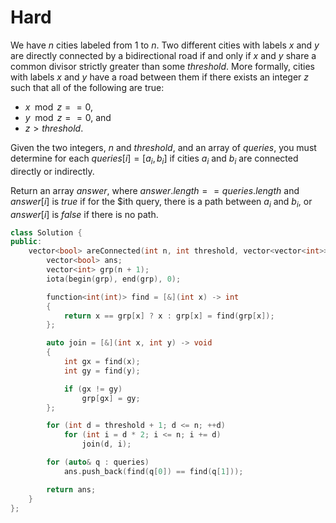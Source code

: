 # Hard

We have $n$ cities labeled from $1$ to $n$. Two different cities with labels $x$ and $y$ are directly connected by a bidirectional road if and only if $x$ and $y$ share a common divisor strictly greater than some $threshold$. More formally, cities with labels $x$ and $y$ have a road between them if there exists an integer $z$ such that all of the following are true:

- $x \mod z == 0$,
- $y \mod z == 0$, and
- $z > threshold$.

Given the two integers, $n$ and $threshold$, and an array of $queries$, you must determine for each $queries[i] = [a_i, b_i]$ if cities $a_i$ and $b_i$ are connected directly or indirectly.

Return an array $answer$, where $answer.length == queries.length$ and $answer[i]$ is $true$ if for the $ith query, there is a path between $a_i$ and $b_i$, or $answer[i]$ is $false$ if there is no path.

```cpp
class Solution {
public:
    vector<bool> areConnected(int n, int threshold, vector<vector<int>>& queries) {
        vector<bool> ans;
        vector<int> grp(n + 1);
        iota(begin(grp), end(grp), 0);

        function<int(int)> find = [&](int x) -> int
        {
            return x == grp[x] ? x : grp[x] = find(grp[x]);
        };

        auto join = [&](int x, int y) -> void
        {
            int gx = find(x);
            int gy = find(y);

            if (gx != gy)
                grp[gx] = gy;
        };

        for (int d = threshold + 1; d <= n; ++d)
            for (int i = d * 2; i <= n; i += d)
                join(d, i);

        for (auto& q : queries)
            ans.push_back(find(q[0]) == find(q[1]));

        return ans;
    }
};
```
